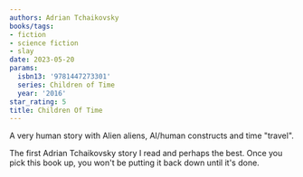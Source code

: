```yaml
---
authors: Adrian Tchaikovsky
books/tags:
- fiction
- science fiction
- slay
date: 2023-05-20
params:
  isbn13: '9781447273301'
  series: Children of Time
  year: '2016'
star_rating: 5
title: Children Of Time
---
```


A very human story with Alien aliens, AI/human constructs and time "travel".

The first Adrian Tchaikovsky story I read and perhaps the best. Once you pick
this book up, you won't be putting it back down until it's done.

<!--more-->